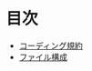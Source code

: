 # 目次

- [コーディング規約](https://github.com/tomoki69386/CodingStyle/wiki/%E3%82%B3%E3%83%BC%E3%83%87%E3%82%A3%E3%83%B3%E3%82%B0%E8%A6%8F%E7%B4%84)
- [ファイル構成](https://github.com/tomoki69386/CodingStyle/wiki/%E3%83%95%E3%82%A1%E3%82%A4%E3%83%AB%E6%A7%8B%E7%AF%89)
